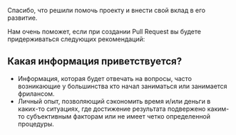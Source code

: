 Спасибо, что решили помочь проекту и внести свой вклад в его развитие.

Нам очень поможет, если при создании Pull Request вы будете придерживаться следующих рекомендаций:

## Какая информация приветствуется?

- Информация, которая будет отвечать на вопросы, часто возникающие у большинства кто начал заниматься или занимается фрилансом.
- Личный опыт, позволяющий сэкономить время и/или деньги в каких-то ситуациях, где достижение результата подвержено каким-то субъективным факторам или не имеет четко определенной процедуры. 
